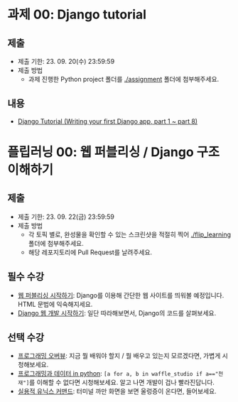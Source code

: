 

# 과제 00: Django tutorial

## 제출
- 제출 기한: 23. 09. 20(수) 23:59:59
- 제출 방법
  - 과제 진행한 Python project 폴더를 [./assignment](./assignment/) 폴더에 첨부해주세요.

## 내용
- [Django Tutorial (Writing your first Django app, part 1 ~ part 8)](https://docs.djangoproject.com/en/4.2/intro/tutorial01/)


# 플립러닝 00: 웹 퍼블리싱 / Django 구조 이해하기

## 제출
- 제출 기한: 23. 09. 22(금) 23:59:59
- 제출 방법
  - 각 토픽 별로, 완성물을 확인할 수 있는 스크린샷을 적절히 찍어 [./flip_learning](./flip_learning/) 폴더에 첨부해주세요.
  - 해당 레포지토리에 Pull Request를 날려주세요.

## 필수 수강
- [웹 퍼블리싱 시작하기](https://www.codeit.kr/topics/intro-to-web-publishing?pathSlug=python-fullstack-developer&categoryId=6482cda0014b184405fe33b1): Django를 이용해 간단한 웹 사이트를 띄워볼 예정입니다. HTML 문법에 익숙해지세요.
- [Django 웹 개발 시작하기](https://www.codeit.kr/topics/getting-started-with-django?pathSlug=python-fullstack-developer&categoryId=6482cda0014b184405fe33b1): 일단 따라해보면서, Django의 코드를 살펴보세요.


## 선택 수강
- [프로그래밍 오버뷰](https://www.codeit.kr/topics/programming-overview?pathSlug=python-fullstack-developer&categoryId=6482cda0014b184405fe33b1): 지금 뭘 배워야 할지 / 뭘 배우고 있는지 모르겠다면, 가볍게 시청해보세요.
- [프로그래밍과 데이터 in python](https://www.codeit.kr/topics/python-programming-and-data?pathSlug=python-fullstack-developer&categoryId=6482cda0014b184405fe33b1): `[a for a, b in waffle_studio if a=="천재"]`를 이해할 수 없다면 시청해보세요. 알고 나면 개발이 겁나 빨라진답니다.
- [실용적 유닉스 커맨드](https://www.codeit.kr/topics/practical-unix-commands?pathSlug=python-fullstack-developer&categoryId=6482cda0014b184405fe33b1): 터미널 까만 화면을 보면 울렁증이 온다면, 들어보세요.
